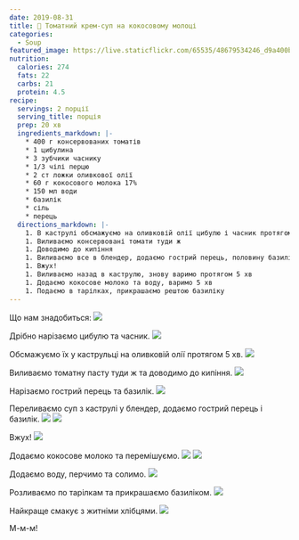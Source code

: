 ```yaml
---
date: 2019-08-31
title: 🍅 Томатний крем-суп на кокосовому молоці
categories:
  - Soup
featured_image: https://live.staticflickr.com/65535/48679534246_d9a400bc73_o_d.jpg
nutrition:
  calories: 274
  fats: 22
  carbs: 21
  protein: 4.5
recipe:
  servings: 2 порції
  serving_title: порція
  prep: 20 хв
  ingredients_markdown: |-
    * 400 г консервованих томатів
    * 1 цибулина
    * 3 зубчики часнику
    * 1/3 чілі перцю
    * 2 ст ложки оливкової олії
    * 60 г кокосового молока 17%
    * 150 мл води
    * базилік
    * сіль
    * перець
  directions_markdown: |-
    1. В каструлі обсмажуємо на оливковій олії цибулю і часник протягом 5 хв
    1. Виливаємо консервовані томати туди ж
    1. Доводимо до кипіння
    1. Виливаємо все в блендер, додаємо гострий перець, половину базиліку, сіль та перець
    1. Вжух!
    1. Виливаємо назад в каструлю, знову варимо протягом 5 хв
    1. Додаємо кокосове молоко та воду, варимо 5 хв
    1. Подаємо в тарілках, прикрашаємо рештою базиліку
---
```


Що нам знадобиться:
![](https://live.staticflickr.com/65535/48679705577_7820858c49_o_d.jpg)

Дрібно нарізаємо цибулю та часник.
![](https://live.staticflickr.com/65535/48679535101_cddba2ea3e_o_d.jpg)

Обсмажуємо їх у каструльці на оливковій олії протягом 5 хв.
![](https://live.staticflickr.com/65535/48679535026_ee8c671277_o_d.jpg)

Виливаємо томатну пасту туди ж та доводимо до кипіння.
![](https://live.staticflickr.com/65535/48679705377_5619fb4303_o_d.jpg)

Нарізаємо гострий перець та базилік.
![](https://live.staticflickr.com/65535/48679534856_8c750e1895_o_d.jpg)

Переливаємо суп з каструлі у блендер, додаємо гострий перець і базилік.
![](https://live.staticflickr.com/65535/48679193888_8c80a2abe3_o_d.jpg)
![](https://live.staticflickr.com/65535/48679705197_efeb4861b8_o_d.jpg)

Вжух!
![](https://live.staticflickr.com/65535/48679705117_eb1e1e7cd0_o_d.jpg)

Додаємо кокосове молоко та перемішуємо.
![](https://live.staticflickr.com/65535/48679534641_e836042712_o_d.jpg)
![](https://live.staticflickr.com/65535/48679194178_feabaef881_o_d.jpg)

Додаємо воду, перчимо та солимо.
![](https://live.staticflickr.com/65535/48679194123_24904807a6_o_d.jpg)

Розливаємо по тарілкам та прикрашаємо базиліком.
![](https://live.staticflickr.com/65535/48679534446_d9dd008fc6_o_d.jpg)

Найкраще смакує з житніми хлібцями.
![](https://live.staticflickr.com/65535/48679534386_07c9ba7a60_o_d.jpg)

М-м-м!
